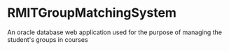 # RMITGroupMatchingSystem
An oracle database web application used for the purpose of managing the student's groups in courses
